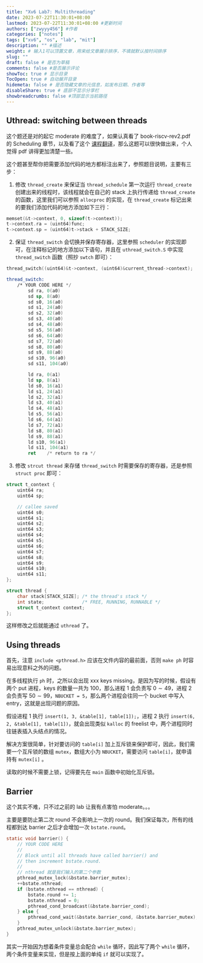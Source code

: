 ```yaml
---
title: "Xv6 Lab7: Multithreading"
date: 2023-07-22T11:30:01+08:00
lastmod: 2023-07-22T11:30:01+08:00 #更新时间
authors: ["zwyyy456"] #作者
categories: ["notes"]
tags: ["xv6", "os", "lab", "mit"]
description: "" #描述
weight: # 输入1可以顶置文章，用来给文章展示排序，不填就默认按时间排序
slug: ""
draft: false # 是否为草稿
comments: false #是否展示评论
showToc: true # 显示目录
TocOpen: true # 自动展开目录
hidemeta: false # 是否隐藏文章的元信息，如发布日期、作者等
disableShare: true # 底部不显示分享栏
showbreadcrumbs: false #顶部显示当前路径
---
```

## Uthread: switching between threads

这个题还是对的起它 moderate 的难度了，如果认真看了 book-riscv-rev2.pdf 的 Scheduling 章节，以及看了这个 [课程翻译](https://mit-public-courses-cn-translatio.gitbook.io/mit6-s081/lec11-thread-switching-robert)，那么这题可以很快做出来，个人觉得 pdf 讲得更加清楚一些。

这个题甚至帮你把需要添加代码的地方都标注出来了，参照题目说明，主要有三步：

1. 修改 `thread_create` 来保证当 `thread_schedule` 第一次运行 `thread_create` 创建出来的线程时，该线程就会在自己的 stack 上执行传递给 `thread_create` 的函数，这里我们可以参照 `allocproc` 的实现，在 `thread_create` 标记出来的要我们添加代码的地方添加如下三行：

```c
memset(&t->context, 0, sizeof(t->context));
t->context.ra = (uint64)func;
t->context.sp = (uint64)t->stack + STACK_SIZE;
```

2. 保证 `thread_switch` 会切换并保存寄存器，这里参照 `scheduler` 的实现即可，在注释标记的地方添加以下语句，并且在 `uthread_switch.S` 中实现 `thread_switch` 函数（照抄 `swtch` 即可）：

```c
thread_switch((uint64)&t->context, (uint64)&current_thread->context);
```

```asm
thread_switch:
	/* YOUR CODE HERE */
        sd ra, 0(a0)
        sd sp, 8(a0)
        sd s0, 16(a0)
        sd s1, 24(a0)
        sd s2, 32(a0)
        sd s3, 40(a0)
        sd s4, 48(a0)
        sd s5, 56(a0)
        sd s6, 64(a0)
        sd s7, 72(a0)
        sd s8, 80(a0)
        sd s9, 88(a0)
        sd s10, 96(a0)
        sd s11, 104(a0)

        ld ra, 0(a1)
        ld sp, 8(a1)
        ld s0, 16(a1)
        ld s1, 24(a1)
        ld s2, 32(a1)
        ld s3, 40(a1)
        ld s4, 48(a1)
        ld s5, 56(a1)
        ld s6, 64(a1)
        ld s7, 72(a1)
        ld s8, 80(a1)
        ld s9, 88(a1)
        ld s10, 96(a1)
        ld s11, 104(a1)
	    ret    /* return to ra */
```

3. 修改 `strcut thread` 来存储 `thread_switch` 时需要保存的寄存器，还是参照 `struct proc` 即可：

```c
struct t_context {
    uint64 ra;
    uint64 sp;

    // callee saved
    uint64 s0;
    uint64 s1;
    uint64 s2;
    uint64 s3;
    uint64 s4;
    uint64 s5;
    uint64 s6;
    uint64 s7;
    uint64 s8;
    uint64 s9;
    uint64 s10;
    uint64 s11;
};

struct thread {
    char stack[STACK_SIZE]; /* the thread's stack */
    int state;              /* FREE, RUNNING, RUNNABLE */
    struct t_context context;
};
```

这样修改之后就能通过 `uthread` 了。

## Using threads

首先，注意 `include <pthread.h>` 应该在文件内容的最前面，否则 `make ph` 时容易出现意料之外的问题。

在多线程执行 `ph` 时，之所以会出现 xxx keys missing，是因为写的时候，假设有两个 put 进程，keys 的数量一共为 $100$，那么进程 $1$ 会负责写 $0\sim 49$，进程 $2$ 会负责写 $50\sim 99$，`NBUCKET = 5`，那么两个进程会往同一个 bucket 中写入 entry，这就是出现问题的原因。

假设进程 $1$ 执行 `insert(1, 3, &table[1], table[1]);`，进程 $2$ 执行 `insert(6, 2, &table[1], table[1])`，就会出现类似 `kalloc` 的 freelist 中，两个进程同时往链表插入头结点的情况。

解决方案很简单，针对要访问的 `table[i]` 加上互斥锁来保护即可，因此，我们需要一个互斥锁的数组 `mutex`，数组大小为 `NBUCKET`，需要访问 `table[i]`，就申请持有 `mutex[i]` 。

读取的时候不需要上锁，记得要先在 `main` 函数中初始化互斥锁。

## Barrier

这个其实不难，只不过之前的 lab 让我有点害怕 moderate。。。

主要是要防止第二次 round 不会影响上一次的 round。我们保证每次，所有的线程都到达 barrier 之后才会增加一次 `bstate.round`。

```c
static void barrier() {
    // YOUR CODE HERE
    //
    // Block until all threads have called barrier() and
    // then increment bstate.round.
    //
    // nthread 就是我们输入的第二个参数
    pthread_mutex_lock(&bstate.barrier_mutex);
    ++bstate.nthread;
    if (bstate.nthread == nthread) {
        bstate.round += 1;
        bstate.nthread = 0;
        pthread_cond_broadcast(&bstate.barrier_cond);
    } else {
        pthread_cond_wait(&bstate.barrier_cond, &bstate.barrier_mutex);
    }
    pthread_mutex_unlock(&bstate.barrier_mutex);
}
```

其实一开始因为想着条件变量总会配合 `while` 循环，因此写了两个 `while` 循环，两个条件变量来实现，但是按上面的单纯 `if` 就可以实现了。

